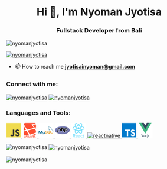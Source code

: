 <h1 align="center">Hi 👋, I'm Nyoman Jyotisa</h1>
<h3 align="center">Fullstack Developer from Bali</h3>

<p align="left"> <img src="https://komarev.com/ghpvc/?username=nyomanjyotisa&label=Profile%20views&color=0e75b6&style=flat" alt="nyomanjyotisa" /> </p>

<p align="left"> <a href="https://github.com/ryo-ma/github-profile-trophy"><img src="https://github-profile-trophy.vercel.app/?username=nyomanjyotisa&theme=onedark" alt="nyomanjyotisa" /></a> </p>

- 📫 How to reach me **jyotisainyoman@gmail.com**

<h3 align="left">Connect with me:</h3>
<p align="left">
<a href="https://linkedin.com/in/nyomanjyotisa" target="blank"><img align="center" src="https://raw.githubusercontent.com/rahuldkjain/github-profile-readme-generator/master/src/images/icons/Social/linked-in-alt.svg" alt="nyomanjyotisa" height="30" width="40" /></a>
<a href="https://instagram.com/nyomanjyotisa" target="blank"><img align="center" src="https://raw.githubusercontent.com/rahuldkjain/github-profile-readme-generator/master/src/images/icons/Social/instagram.svg" alt="nyomanjyotisa" height="30" width="40" /></a>
</p>

<h3 align="left">Languages and Tools:</h3>
<p align="left"> <a href="https://developer.mozilla.org/en-US/docs/Web/JavaScript" target="_blank" rel="noreferrer"> <img src="https://raw.githubusercontent.com/devicons/devicon/master/icons/javascript/javascript-original.svg" alt="javascript" width="40" height="40"/> </a> <a href="https://laravel.com/" target="_blank" rel="noreferrer"> <img src="https://raw.githubusercontent.com/devicons/devicon/master/icons/laravel/laravel-plain-wordmark.svg" alt="laravel" width="40" height="40"/> </a> <a href="https://www.mysql.com/" target="_blank" rel="noreferrer"> <img src="https://raw.githubusercontent.com/devicons/devicon/master/icons/mysql/mysql-original-wordmark.svg" alt="mysql" width="40" height="40"/> </a> <a href="https://www.php.net" target="_blank" rel="noreferrer"> <img src="https://raw.githubusercontent.com/devicons/devicon/master/icons/php/php-original.svg" alt="php" width="40" height="40"/> </a> <a href="https://reactjs.org/" target="_blank" rel="noreferrer"> <img src="https://raw.githubusercontent.com/devicons/devicon/master/icons/react/react-original-wordmark.svg" alt="react" width="40" height="40"/> </a> <a href="https://reactnative.dev/" target="_blank" rel="noreferrer"> <img src="https://reactnative.dev/img/header_logo.svg" alt="reactnative" width="40" height="40"/> </a> <a href="https://www.typescriptlang.org/" target="_blank" rel="noreferrer"> <img src="https://raw.githubusercontent.com/devicons/devicon/master/icons/typescript/typescript-original.svg" alt="typescript" width="40" height="40"/> </a> <a href="https://vuejs.org/" target="_blank" rel="noreferrer"> <img src="https://raw.githubusercontent.com/devicons/devicon/master/icons/vuejs/vuejs-original-wordmark.svg" alt="vuejs" width="40" height="40"/> </a> </p>

<p><img align="left" src="https://github-readme-stats.vercel.app/api/top-langs?username=nyomanjyotisa&show_icons=true&locale=en&layout=compact&theme=dark" alt="nyomanjyotisa" /></p>

<p>&nbsp;<img align="center" src="https://github-readme-stats.vercel.app/api?username=nyomanjyotisa&show_icons=true&locale=en&theme=dark" alt="nyomanjyotisa" /></p>

<p><img align="center" src="https://github-readme-streak-stats.herokuapp.com/?user=nyomanjyotisa&theme=dark" alt="nyomanjyotisa" /></p>
